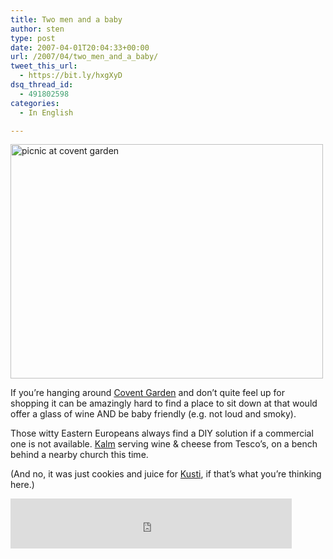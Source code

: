 ```yaml
---
title: Two men and a baby
author: sten
type: post
date: 2007-04-01T20:04:33+00:00
url: /2007/04/two_men_and_a_baby/
tweet_this_url:
  - https://bit.ly/hxgXyD
dsq_thread_id:
  - 491802598
categories:
  - In English

---
```

[<img src="http://farm1.static.flickr.com/199/441340296_c38627c057.jpg" width="500" height="375" alt="picnic at covent garden" />][1]
  
If you&#8217;re hanging around [Covent Garden][2] and don&#8217;t quite feel up for shopping it can be amazingly hard to find a place to sit down at that would offer a glass of wine AND be baby friendly (e.g. not loud and smoky).
  
Those witty Eastern Europeans always find a DIY solution if a commercial one is not available. [Kalm][3] serving wine & cheese from Tesco&#8217;s, on a bench behind a nearby church this time.
  
(And no, it was just cookies and juice for [Kusti][4], if that&#8217;s what you&#8217;re thinking here.)

<iframe src="http://www.facebook.com/plugins/like.php?href=http%3A%2F%2Fsten.tamkivi.com%2F2007%2F04%2Ftwo_men_and_a_baby%2F&layout=standard&show_faces=true&width=450&action=like&colorscheme=light&height=80" scrolling="no" frameborder="0" style="border:none; overflow:hidden; width:450px; height:80px;" allowTransparency="true"></iframe>

 [1]: http://www.flickr.com/photos/seikatsu/441340296/ "Photo Sharing"
 [2]: http://en.wikipedia.org/wiki/Covent_Garden
 [3]: http://www.umblu.com/kalm/
 [4]: http://gustavpaul.tamkivi.com